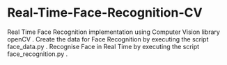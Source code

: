 # Real-Time-Face-Recognition-CV
Real Time Face Recognition implementation using Computer Vision library openCV .
Create the data for Face Recognition by executing the script face_data.py .
Recognise Face in Real Time by executing the script face_recognition.py .
